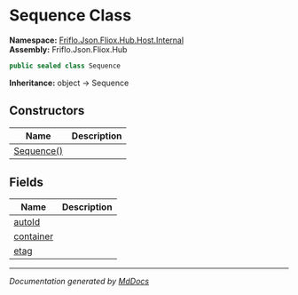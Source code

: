 ﻿<!--  
  <auto-generated>   
    The contents of this file were generated by a tool.  
    Changes to this file may be list if the file is regenerated  
  </auto-generated>   
-->

# Sequence Class

**Namespace:** [Friflo.Json.Fliox.Hub.Host.Internal](../index.md)  
**Assembly:** Friflo.Json.Fliox.Hub

```csharp
public sealed class Sequence
```

**Inheritance:** object → Sequence

## Constructors

| Name                                | Description |
| ----------------------------------- | ----------- |
| [Sequence()](constructors/index.md) |             |

## Fields

| Name                             | Description |
| -------------------------------- | ----------- |
| [autoId](fields/autoId.md)       |             |
| [container](fields/container.md) |             |
| [etag](fields/etag.md)           |             |

___

*Documentation generated by [MdDocs](https://github.com/ap0llo/mddocs)*
